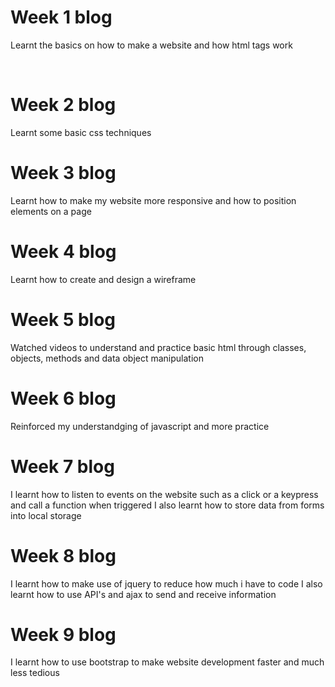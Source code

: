 <html>
    <head>
        <body>
            <h1>
                Week 1 blog
            </h1>
            <p>
                Learnt the basics on how to make a website and how html tags work
            </p>
            <br>
            <h1>
                Week 2 blog
            </h1>
            <p>
                Learnt some basic css techniques
            </p>
            <h1>
                Week 3 blog
            </h1>
            <p>
                Learnt how to make my website more responsive and how to position elements on a page
            </p>
            <h1>
                Week 4 blog
            </h1>
            <p>
                Learnt how to create and design a wireframe
            </p>
            <h1>
                Week 5 blog
            </h1>
            <p>
                Watched videos to understand and practice basic html through classes, objects, methods and data object manipulation
            </p>
            <h1>
                Week 6 blog
            </h1>
            <p>
                Reinforced my understandging of javascript and more practice
            </p>
            <h1>
                Week 7 blog
            </h1>
            <p>
                I learnt how to listen to events on the website such as a click or a keypress and call a function when triggered
                I also learnt how to store data from forms into local storage
            </p>
            <h1>
                Week 8 blog
            </h1>
            <p>
                I learnt how to make use of jquery to reduce how much i have to code
                I also learnt how to use API's and ajax to send and receive information
            </p>
            <h1>
                Week 9 blog
            </h1>
            <p>
                I learnt how to use bootstrap to make website development faster and much less tedious
            </p>
        </body>
    </head>
</html>
